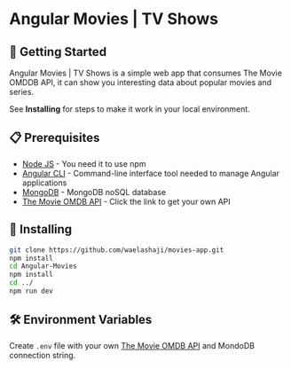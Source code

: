 # Angular Movies | TV Shows

## 🚀 Getting Started

Angular Movies | TV Shows is a simple web app that consumes The Movie OMDDB API, it can show you interesting data about popular movies and series.

See **Installing** for steps to make it work in your local environment.

## 📋 Prerequisites

* <a href="https://nodejs.org/es/" target="_blank">Node JS</a> - You need it to use npm
* <a href="https://angular.io/cli" target="_blank">Angular CLI</a> - Command-line interface tool needed to manage Angular applications
* <a href="https://www.mongodb.com/try/download/community" target="_blank">MongoDB</a> - MongoDB noSQL database
* <a href="https://www.omdbapi.com/apikey.aspx" target="_blank">The Movie OMDB API</a> - Click the link to get your own API

## 🔧 Installing

```bash
git clone https://github.com/waelashaji/movies-app.git
npm install
cd Angular-Movies
npm install
cd ../
npm run dev
```

## 🛠️ Environment Variables

Create ```.env``` file with your own <a href="https://www.omdbapi.com/apikey.aspx" target="_blank">The Movie OMDB API</a>  and MondoDB connection string.
